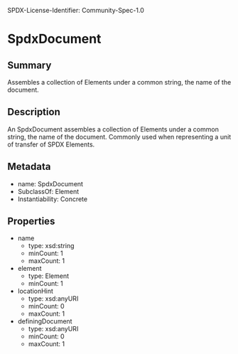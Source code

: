 SPDX-License-Identifier: Community-Spec-1.0

# SpdxDocument

## Summary

Assembles a collection of Elements under a common string, the name of the document.

## Description

An SpdxDocument assembles a collection of Elements under a common string, the name of the document.
Commonly used when representing a unit of transfer of SPDX Elements.

## Metadata

- name: SpdxDocument
- SubclassOf: Element
- Instantiability: Concrete

## Properties

- name
  - type: xsd:string
  - minCount: 1
  - maxCount: 1
- element
  - type: Element
  - minCount: 1
- locationHint
  - type: xsd:anyURI
  - minCount: 0
  - maxCount: 1
- definingDocument
  - type: xsd:anyURI
  - minCount: 0
  - maxCount: 1

